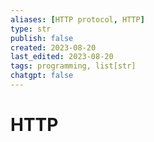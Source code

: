 ```yaml
---
aliases: [HTTP protocol, HTTP]
type: str
publish: false
created: 2023-08-20
last_edited: 2023-08-20
tags: programming, list[str]
chatgpt: false
---
```

# HTTP